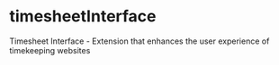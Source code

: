 # timesheetInterface
Timesheet Interface - Extension that enhances the user experience of timekeeping websites
